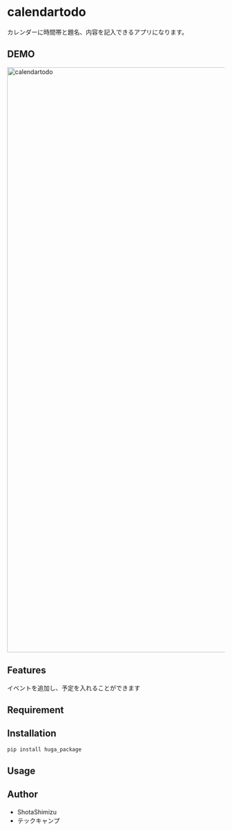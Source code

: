 # calendartodo
カレンダーに時間帯と題名、内容を記入できるアプリになります。
 
## DEMO
 <img width="1354" alt="calendartodo" src="https://user-images.githubusercontent.com/57582823/81757656-8d34bd00-94fa-11ea-9d93-4bdd9b6d0644.png">

 
## Features

イベントを追加し、予定を入れることができます
 
## Requirement

 
## Installation

 
```bash
pip install huga_package
```
 
## Usage

 
## Author
 
* ShotaShimizu　
* テックキャンプ
